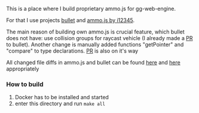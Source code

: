 This is a place where I build proprietary ammo.js for gg-web-engine.
 
For that I use projects [bullet](https://github.com/bulletphysics/bullet3) 
and [ammo.js by i12345](https://github.com/i12345/ammo.js).

The main reason of building own ammo.js is crucial feature, which bullet does 
not have: use collision groups for raycast vehicle (I already made a 
[PR](https://github.com/bulletphysics/bullet3/pull/4559) to bullet).
Another change is manually added functions "getPointer" and "compare" to type declarations. 
[PR](https://github.com/anotherpit/webidl2ts/pull/2) is also on it's way

All changed file diffs in ammo.js and bullet can be found [here](./ammo_patches.txt) and [here](./bullet_patches.txt) appropriately


### How to build
1) Docker has to be installed and started
1) enter this directory and run `make all`
